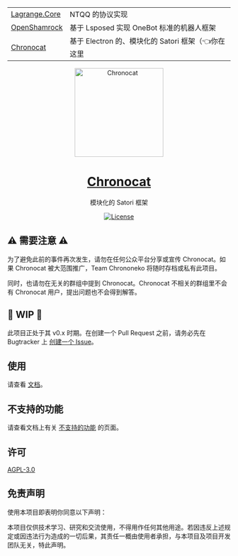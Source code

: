 <div align="center">

<table>
<tr>
  <td><a href="https://github.com/LagrangeDev/Lagrange.Core">Lagrange.Core</a></td>
  <td>NTQQ 的协议实现</td>
</tr>
<tr>
  <td><a href="https://github.com/whitechi73/OpenShamrock">OpenShamrock</a></td>
  <td>基于 Lsposed 实现 OneBot 标准的机器人框架</td>
</tr>
<tr>
  <td><a href="https://github.com/chrononeko/chronocat">Chronocat</a></td>
  <td>基于 Electron 的、模块化的 Satori 框架（👈你在这里</td>
</tr>
</table>

</div>

<div align="center">

<a href="https://chronocat.vercel.app" target="_blank" rel="noopener noreferrer">
<img src="https://chronocat.vercel.app/chronocat.svg" alt="Chronocat" width="200px"></img>
</a>

<a href="https://chronocat.vercel.app" target="_blank" rel="noopener noreferrer">
<h1>Chronocat</h1>
</a>
<p>模块化的 Satori 框架</p>

[![License](https://img.shields.io/github/license/chrononeko/chronocat?style=flat-square)](https://github.com/chrononeko/chronocat/blob/master/LICENSE)
</div>

## :warning: 需要注意 :warning:

为了避免此前的事件再次发生，请勿在任何公众平台分享或宣传 Chronocat。如果 Chronocat 被大范围推广，Team Chrononeko 将随时存档或私有此项目。

同时，也请勿在无关的群组中提到 Chronocat。Chronocat 不相关的群组里不会有 Chronocat 用户，提出问题也不会得到解答。

## :construction: WIP :construction:

此项目正处于其 v0.x 时期。在创建一个 Pull Request 之前，请务必先在 Bugtracker 上 [创建一个 Issue](https://github.com/chrononeko/bugtracker/issues/new/choose)。

## 使用

请查看 [文档](https://chronocat.vercel.app)。

## 不支持的功能

请查看文档上有关 [不支持的功能](https://chronocat.vercel.app/more/unsupported) 的页面。

## 许可

[AGPL-3.0](https://github.com/chrononeko/chronocat/blob/master/LICENSE)

## 免责声明

使用本项目即表明你同意以下声明：

本项目仅供技术学习、研究和交流使用，不得用作任何其他用途。若因违反上述规定或因违法行为造成的一切后果，其责任一概由使用者承担，与本项目及项目开发团队无关，特此声明。
